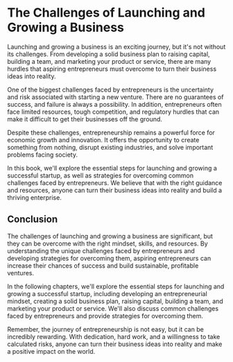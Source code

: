 The Challenges of Launching and Growing a Business
================================================================

Launching and growing a business is an exciting journey, but it's not without its challenges. From developing a solid business plan to raising capital, building a team, and marketing your product or service, there are many hurdles that aspiring entrepreneurs must overcome to turn their business ideas into reality.

One of the biggest challenges faced by entrepreneurs is the uncertainty and risk associated with starting a new venture. There are no guarantees of success, and failure is always a possibility. In addition, entrepreneurs often face limited resources, tough competition, and regulatory hurdles that can make it difficult to get their businesses off the ground.

Despite these challenges, entrepreneurship remains a powerful force for economic growth and innovation. It offers the opportunity to create something from nothing, disrupt existing industries, and solve important problems facing society.

In this book, we'll explore the essential steps for launching and growing a successful startup, as well as strategies for overcoming common challenges faced by entrepreneurs. We believe that with the right guidance and resources, anyone can turn their business ideas into reality and build a thriving enterprise.

Conclusion
----------

The challenges of launching and growing a business are significant, but they can be overcome with the right mindset, skills, and resources. By understanding the unique challenges faced by entrepreneurs and developing strategies for overcoming them, aspiring entrepreneurs can increase their chances of success and build sustainable, profitable ventures.

In the following chapters, we'll explore the essential steps for launching and growing a successful startup, including developing an entrepreneurial mindset, creating a solid business plan, raising capital, building a team, and marketing your product or service. We'll also discuss common challenges faced by entrepreneurs and provide strategies for overcoming them.

Remember, the journey of entrepreneurship is not easy, but it can be incredibly rewarding. With dedication, hard work, and a willingness to take calculated risks, anyone can turn their business ideas into reality and make a positive impact on the world.


